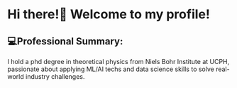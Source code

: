 # Hi there!👋 Welcome to my profile! 

## 💻**Professional Summary:**
I hold a phd degree in theoretical physics from Niels Bohr Institute at UCPH, passionate about applying ML/AI techs and data science skills to solve real-world industry challenges.
